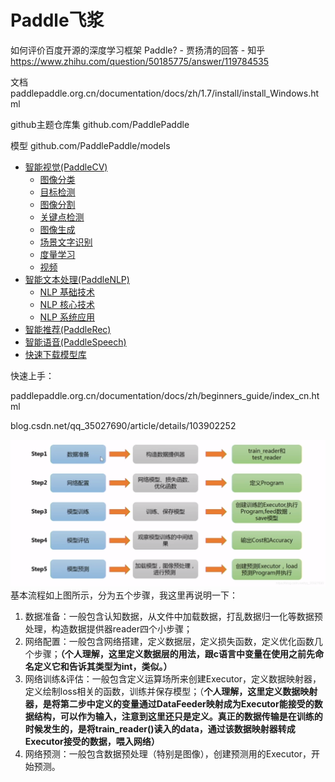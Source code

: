 
# Paddle飞浆


如何评价百度开源的深度学习框架 Paddle? - 贾扬清的回答 - 知乎
https://www.zhihu.com/question/50185775/answer/119784535

文档
paddlepaddle.org.cn/documentation/docs/zh/1.7/install/install_Windows.html



github主题仓库集
github.com/PaddlePaddle



模型
github.com/PaddlePaddle/models

-   [智能视觉(PaddleCV)](https://github.com/PaddlePaddle/models#PaddleCV)
    -   [图像分类](https://github.com/PaddlePaddle/models#%E5%9B%BE%E5%83%8F%E5%88%86%E7%B1%BB)
    -   [目标检测](https://github.com/PaddlePaddle/models#%E7%9B%AE%E6%A0%87%E6%A3%80%E6%B5%8B)
    -   [图像分割](https://github.com/PaddlePaddle/models#%E5%9B%BE%E5%83%8F%E5%88%86%E5%89%B2)
    -   [关键点检测](https://github.com/PaddlePaddle/models#%E5%85%B3%E9%94%AE%E7%82%B9%E6%A3%80%E6%B5%8B)
    -   [图像生成](https://github.com/PaddlePaddle/models#%E5%9B%BE%E5%83%8F%E7%94%9F%E6%88%90)
    -   [场景文字识别](https://github.com/PaddlePaddle/models#%E5%9C%BA%E6%99%AF%E6%96%87%E5%AD%97%E8%AF%86%E5%88%AB)
    -   [度量学习](https://github.com/PaddlePaddle/models#%E5%BA%A6%E9%87%8F%E5%AD%A6%E4%B9%A0)
    -   [视频](https://github.com/PaddlePaddle/models#%E8%A7%86%E9%A2%91)
-   [智能文本处理(PaddleNLP)](https://github.com/PaddlePaddle/models#PaddleNLP)
    -   [NLP 基础技术](https://github.com/PaddlePaddle/models#NLP-%E5%9F%BA%E7%A1%80%E6%8A%80%E6%9C%AF)
    -   [NLP 核心技术](https://github.com/PaddlePaddle/models#NLP-%E6%A0%B8%E5%BF%83%E6%8A%80%E6%9C%AF)
    -   [NLP 系统应用](https://github.com/PaddlePaddle/models#NLP-%E7%B3%BB%E7%BB%9F%E5%BA%94%E7%94%A8)
-   [智能推荐(PaddleRec)](https://github.com/PaddlePaddle/models#PaddleRec)
-   [智能语音(PaddleSpeech)](https://github.com/PaddlePaddle/models#PaddleSpeech)
-   [快速下载模型库](https://github.com/PaddlePaddle/models#%E5%BF%AB%E9%80%9F%E4%B8%8B%E8%BD%BD%E6%A8%A1%E5%9E%8B%E5%BA%93)






















快速上手：


paddlepaddle.org.cn/documentation/docs/zh/beginners_guide/index_cn.html




blog.csdn.net/qq_35027690/article/details/103902252

![](_v_images/1597497246_22020.png)
基本流程如上图所示，分为五个步骤，我这里再说明一下：

1.  数据准备：一般包含认知数据，从文件中加载数据，打乱数据归一化等数据预处理，构造数据提供器reader四个小步骤；
2.  网络配置：一般包含网络搭建，定义数据层，定义损失函数，定义优化函数几个步骤；**（个人理解，这里定义数据层的用法，跟c语言中变量在使用之前先命名定义它和告诉其类型为int，类似。）**
3.  网络训练&评估：一般包含定义运算场所来创建Executor，定义数据映射器，定义绘制loss相关的函数，训练并保存模型；（**个人理解，这里定义数据映射器，是将第二步中定义的变量通过DataFeeder映射成为Executor能接受的数据结构，可以作为输入，注意到这里还只是定义。真正的数据传输是在训练的时候发生的，是将train_reader()读入的data，通过该数据映射器转成Executor接受的数据，喂入网络）**
4.  网络预测：一般包含数据预处理（特别是图像），创建预测用的Executor，开始预测。









































